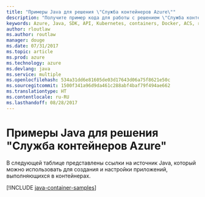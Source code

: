 ```yaml
---
title: "Примеры Java для решения \"Служба контейнеров Azure\""
description: "Получите пример кода для работы с решением \"Служба контейнеров Azure\" из приложений Java."
keywords: Azure, Java, SDK, API, Kubernetes, containers, Docker, ACS, registry, images
author: rloutlaw
ms.author: routlaw
manager: douge
ms.date: 07/31/2017
ms.topic: article
ms.prod: azure
ms.technology: azure
ms.devlang: java
ms.service: multiple
ms.openlocfilehash: 534a31dd6e81605de03d17643d06a75f8621e50c
ms.sourcegitcommit: 1500f341a96d9da461c288abf4baf79f494ae662
ms.translationtype: HT
ms.contentlocale: ru-RU
ms.lasthandoff: 08/28/2017
---
```

# <a name="java-samples-for-azure-container-service"></a>Примеры Java для решения "Служба контейнеров Azure"

В следующей таблице представлены ссылки на источник Java, который можно использовать для создания и настройки приложений, выполняющихся в контейнерах.

[!INCLUDE [java-container-samples](includes/java-container-samples.md)]